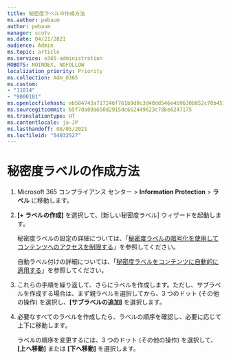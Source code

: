 ```yaml
---
title: 秘密度ラベルの作成方法
ms.author: pebaum
author: pebaum
manager: scotv
ms.date: 04/21/2021
audience: Admin
ms.topic: article
ms.service: o365-administration
ROBOTS: NOINDEX, NOFOLLOW
localization_priority: Priority
ms.collection: Adm_O365
ms.custom:
- "11014"
- "9000181"
ms.openlocfilehash: eb584743a717246f761b9d9c3d40dd546e4b9630b852c70b45165edcc29e5859
ms.sourcegitcommit: b5f7da89a650d2915dc652449623c78be6247175
ms.translationtype: HT
ms.contentlocale: ja-JP
ms.lasthandoff: 08/05/2021
ms.locfileid: "54032527"
---
```

# <a name="how-to-create-a-sensitivity-label"></a>秘密度ラベルの作成方法

1. Microsoft 365 コンプライアンス センター > **Information Protection** > **ラベル** に移動します。

1. **[+ ラベルの作成]** を選択して、[新しい秘密度ラベル] ウィザードを起動します。

    秘密度ラベルの設定の詳細については、「[秘密度ラベルの暗号化を使用してコンテンツへのアクセスを制限する](https://go.microsoft.com/fwlink/?linkid=2106331)」を参照してください。

    自動ラベル付けの詳細については、「[秘密度ラベルをコンテンツに自動的に適用する](https://go.microsoft.com/fwlink/?linkid=2105837)」を参照してください。

1. これらの手順を繰り返して、さらにラベルを作成します。ただし、サブラベルを作成する場合は、まず親ラベルを選択してから、3 つのドット (その他の操作) を選択し、**[サブラベルの追加]** を選択します。

1. 必要なすべてのラベルを作成したら、ラベルの順序を確認し、必要に応じて上下に移動します。 
    
    ラベルの順序を変更するには、3 つのドット (その他の操作) を選択して、**[上へ移動]** または **[下へ移動]** を選択します。
